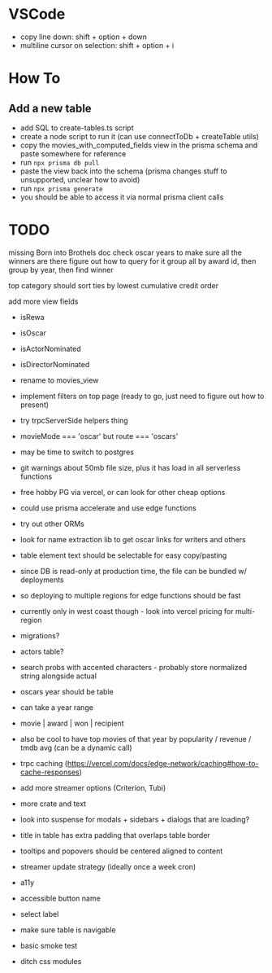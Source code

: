 # VSCode

- copy line down: shift + option + down
- multiline cursor on selection: shift + option + i

# How To

## Add a new table

- add SQL to create-tables.ts script
- create a node script to run it (can use connectToDb + createTable utils)
- copy the movies_with_computed_fields view in the prisma schema and paste somewhere for reference
- run `npx prisma db pull`
- paste the view back into the schema (prisma changes stuff to unsupported, unclear how to avoid)
- run `npx prisma generate`
- you should be able to access it via normal prisma client calls

# TODO

missing Born into Brothels doc
check oscar years to make sure all the winners are there
figure out how to query for it
group all by award id, then group by year, then find winner

top category should sort ties by lowest cumulative credit order

add more view fields

- isRewa
- isOscar
- isActorNominated
- isDirectorNominated
- rename to movies_view

- implement filters on top page (ready to go, just need to figure out how to present)

- try trpcServerSide helpers thing

- movieMode === 'oscar' but route === 'oscars'

- may be time to switch to postgres
- git warnings about 50mb file size, plus it has load in all serverless functions
- free hobby PG via vercel, or can look for other cheap options
- could use prisma accelerate and use edge functions

- try out other ORMs

- look for name extraction lib to get oscar links for writers and others

- table element text should be selectable for easy copy/pasting

- since DB is read-only at production time, the file can be bundled w/ deployments
- so deploying to multiple regions for edge functions should be fast
- currently only in west coast though - look into vercel pricing for multi-region

- migrations?

- actors table?

- search probs with accented characters - probably store normalized string alongside actual

- oscars year should be table
- can take a year range
- movie | award | won | recipient
- also be cool to have top movies of that year by popularity / revenue / tmdb avg (can be a dynamic call)

- trpc caching (https://vercel.com/docs/edge-network/caching#how-to-cache-responses)

- add more streamer options (Criterion, Tubi)

- more crate and text

- look into suspense for modals + sidebars + dialogs that are loading?

- title in table has extra padding that overlaps table border

- tooltips and popovers should be centered aligned to content

- streamer update strategy (ideally once a week cron)

- a11y
- accessible button name
- select label
- make sure table is navigable

- basic smoke test

- ditch css modules
